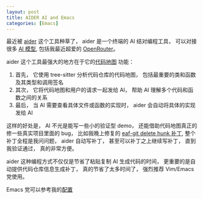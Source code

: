 ```yaml
---
layout: post
title: AIDER AI and Emacs
categories: [Emacs]
---
```


最近被 [aider](https://aider.chat/) 这个工具种草了， aider 是一个终端的 AI 结对编程工具， 可以对接很多 [AI 模型](https://aider.chat/docs/llms.html), 包括我最近超爱的 [OpenRouter](https://openrouter.ai/)。

aider 这个工具最强大的地方在于它的[代码地图](https://aider.chat/2023/10/22/repomap.html) 功能：
1. 首先， 它使用 tree-sitter 分析代码仓库的代码地图， 包括最重要的类和函数及其类型和调用签名
2. 其次， 它将代码地图和用户的请求一起发给 AI， 帮助 AI 理解多个代码和函数之间的关系
3. 最后， 当 AI 需要查看具体文件或函数的实现时， aider 会自动将具体的实现发给 AI

这样的好处是， AI 不光是能写一些小的验证型 demo， 还能借助代码地图真正的修一些真实项目里面的 bug， 比如我晚上修复的 [eaf-git delete hunk 补丁](https://github.com/emacs-eaf/eaf-git/commit/c9634a7f8d71af11b842f4ff0c048c1e25f0573d), 整个补丁全程是我问问题， aider 自动写补丁， 甚至可以补丁之上继续写补丁， 直到我验证通过， 真的非常方便。

aider 这种编程方式不仅仅是节省了粘贴复制 AI 生成代码的时间， 更重要的是自动提供代码仓库信息生成补丁， 真的节省了太多时间了， 强烈推荐 Vim/Emacs 党使用。

Emacs 党可以参考我的[配置](https://github.com/manateelazycat/lazycat-emacs/blob/e7c4b545eb2c60dfeb3107e9924cb62378b08819/site-lisp/config/init-aider.el)